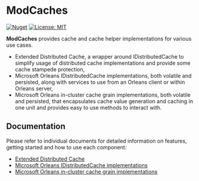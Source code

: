 ﻿# ModCaches

[![Nuget](https://img.shields.io/nuget/v/ModCaches.ExtendedDistributedCache.svg)](https://www.nuget.org/packages/ModCaches.ExtendedDistributedCache/)
[![License: MIT](https://img.shields.io/badge/License-MIT-yellow.svg)](https://github.com/modabas/ModCaches/blob/main/LICENSE.txt)

**ModCaches** provides cache and cache helper implementations for various use cases.

- Extended Distributed Cache, a wrapper around IDistributedCache to simplify usage of distributed cache implementations and provide some cache stampede protection,
- Microsoft Orleans IDistributedCache implementations, both volatile and persisted, along with services to use from an Orleans client or within Orleans server,
- Microsoft Orleans in-cluster cache grain implementations, both volatile and persisted, that encapsulates cache value generation and caching in one unit and provides easy to use methods to interact with.

## Documentation

Please refer to individual documents for detailed information on features, getting started and how to use each component:

- [Extended Distributed Cache](./docs/ExtendedDistributedCache.md)
- [Microsoft Orleans IDistributedCache implementations](./docs/OrleansDistributedCache.md)
- [Microsoft Orleans in-cluster cache grain implementations](./docs/OrleansInClusterCache.md)

